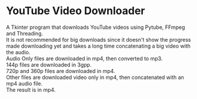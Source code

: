 # YouTube Video Downloader
A Tkinter program that downloads YouTube videos using Pytube, FFmpeg and Threading.\
It is not recommended for big downloads since it doesn't show the progress made downloading yet and takes a long time concatenating a big video with the audio.\
Audio Only files are downloaded in mp4, then converted to mp3.\
144p files are downloaded in 3gpp.\
720p and 360p files are downloaded in mp4.\
Other files are downloaded video only in mp4, then concatenated with an mp4 audio file.\
The result is in mp4.
